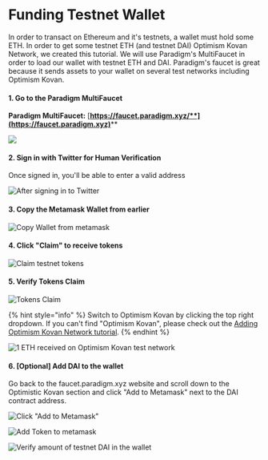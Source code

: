 # Funding Testnet Wallet

In order to transact on Ethereum and it's testnets, a wallet must hold some ETH. In order to get some testnet ETH (and testnet DAI) Optimism Kovan Network, we created this tutorial. We will use Paradigm's MultiFaucet in order to load our wallet with testnet ETH and DAI. Paradigm's faucet is great because it sends assets to your wallet on several test networks including Optimism Kovan.

#### **1. Go to the Paradigm MultiFaucet**

**Paradigm MultiFaucet:** [**https://faucet.paradigm.xyz/**](https://faucet.paradigm.xyz)****

![](<../../../.gitbook/assets/image (5).png>)

#### 2. Sign in with Twitter for Human Verification

Once signed in, you'll be able to enter a valid address

![After signing in to Twitter](<../../../.gitbook/assets/image (6).png>)

#### 3. Copy the Metamask Wallet from earlier

![Copy Wallet from metamask](<../../../.gitbook/assets/image (19).png>)

#### 4. Click "Claim" to receive tokens

![Claim testnet tokens](<../../../.gitbook/assets/image (35).png>)

#### 5. Verify Tokens Claim

![Tokens Claim](<../../../.gitbook/assets/image (16).png>)

{% hint style="info" %}
Switch to Optimism Kovan by clicking the top right dropdown. If you can't find "Optimism Kovan", please check out the [Adding Optimism Kovan Network tutorial](adding-optimism-kovan-network.md).
{% endhint %}

![1 ETH received on Optimism Kovan test network](<../../../.gitbook/assets/image (3).png>)

#### 6. \[Optional] Add DAI to the wallet

Go back to the faucet.paradigm.xyz website and scroll down to the Optimistic Kovan section and click "Add to Metamask" next to the DAI contract address.

![Click "Add to Metamask"](<../../../.gitbook/assets/image (44).png>)

![Add Token to metamask](<../../../.gitbook/assets/image (39).png>)

![Verify amount of testnet DAI in the wallet](<../../../.gitbook/assets/image (43).png>)
